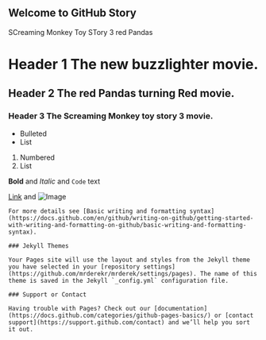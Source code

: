 ## Welcome to GitHub Story
SCreaming Monkey Toy STory 3 red Pandas

# Header 1 The new buzzlighter movie.
## Header 2 The red Pandas turning Red movie.
### Header 3 The Screaming Monkey toy story 3 movie.

- Bulleted
- List

1. Numbered
2. List

**Bold** and _Italic_ and `Code` text

[Link](![image](https://user-images.githubusercontent.com/106353753/170607416-a360b98d-7bb6-41f5-855d-346201465f5e.jpeg)) and ![Image](https://images.app.goo.gl/GtLR3fwnoCnycSZW7)
```
For more details see [Basic writing and formatting syntax](https://docs.github.com/en/github/writing-on-github/getting-started-with-writing-and-formatting-on-github/basic-writing-and-formatting-syntax).

### Jekyll Themes

Your Pages site will use the layout and styles from the Jekyll theme you have selected in your [repository settings](https://github.com/mrderekr/mrderek/settings/pages). The name of this theme is saved in the Jekyll `_config.yml` configuration file.

### Support or Contact

Having trouble with Pages? Check out our [documentation](https://docs.github.com/categories/github-pages-basics/) or [contact support](https://support.github.com/contact) and we’ll help you sort it out.
